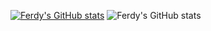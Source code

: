 [![Ferdy's GitHub stats](https://github-readme-stats.vercel.app/api?username=ferdyfebriyanto)](https://github.com/anuraghazra/github-readme-stats)
![Ferdy's GitHub stats](https://github-readme-stats.vercel.app/api?username=ferdyfebriyanto&show_icons=true)
